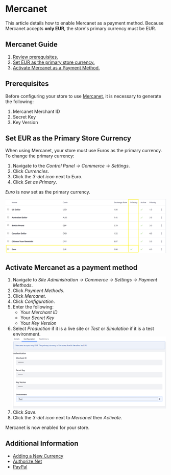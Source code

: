 # Mercanet

This article details how to enable Mercanet as a payment method. Because Mercanet accepts **only EUR**, the store's primary currency must be EUR.

## Mercanet Guide

1. [Review prerequisites.](#prerequisites)
1. [Set EUR as the primary store currency.](#set-eur-as-the-primary-store-currency)
1. [Activate Mercanet as a Payment Method.](#activate-mercanet-as-a-payment-method)

## Prerequisites

Before configuring your store to use [Mercanet](https://documentation.mercanet.bnpparibas.net/index.php?title=Obtenir_sa_cl%C3%A9_secr%C3%A8te#), it is necessary to generate the following:

1. Mercanet Merchant ID
1. Secret Key
1. Key Version

## Set EUR as the Primary Store Currency

When using Mercanet, your store must use Euros as the primary currency. To change the primary currency:

1. Navigate to the _Control Panel → Commerce → Settings_.
1. Click _Currencies_.
1. Click the _3-dot icon_ next to Euro.
1. Click _Set as Primary_.

_Euro_ is now set as the primary currency.

![Set Primary Currency](./mercanet/images/01.png)  

## Activate Mercanet as a payment method

1. Navigate to _Site Administration → Commerce → Settings → Payment Methods_.
1. Click _Payment Methods_.
1. Click _Mercanet_.
1. Click _Configuration_.
1. Enter the following:
    * Your _Merchant ID_
    * Your _Secret Key_
    * Your _Key Version_
1. Select _Production_ if it is a live site or _Test_ or _Simulation_ if it is a test environment.
    ![Mercanet settings](./mercanet/images/02.png)
1. Click _Save_.
1. Click the _3-dot icon_ next to _Mercanet_ then _Activate_.

Mercanet is now enabled for your store.

## Additional Information

* [Adding a New Currency](../currencies/adding-a-new-currency.md)
* [Authorize.Net](./authorize.net.md)
* [PayPal](./paypal.md)
